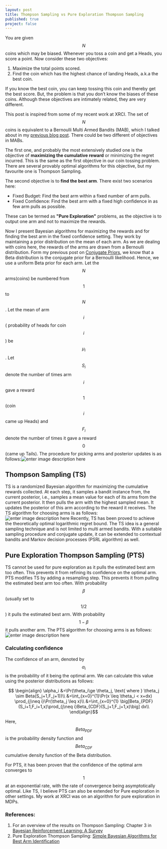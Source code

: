 ```yaml
---
layout: post
title: Thompson Sampling vs Pure Exploration Thompson Sampling
published: true
project: false
---
```



You are given $$N$$ coins which may be biased. Whenever you toss a coin and get a Heads, you score a point. Now consider these two objectives:

 1. Maximize the total points scored.
 2. Find the coin which has the highest chance of landing Heads, a.k.a the best coin.

If you know the best coin, you can keep tossing this coin and thereby get the best score. But, the problem is that you don’t know the biases of these coins. Although these objectives are intimately related, they are very different.

This post is inspired from some of my recent work at XRCI. The set of $$N$$ coins is equivalent to a Bernoulli Multi Armed Bandits (MAB), which I talked about in my [previous blog post](https://sudeepraja.github.io/Bandits/). There could be two different of objectives in MABs.

The first one, and probably the most extensively studied one is the objective of **maximizing the cumulative reward** or minimizing the regret incurred. This is the same as the first objective in our coin tossing problem. There are several provably optimal algorithms for this objective, but my favourite one is Thompson Sampling.

The second objective is to **find the best arm**. There exist two scenarios here:

 - Fixed Budget: Find the best arm within a fixed number of arm pulls. 
 - Fixed Confidence: Find the best arm with a fixed high confidence in as few arm pulls as possible.

These can be termed as **"Pure Exploration"** problems, as the objective is to output one arm and not to maximize the rewards.

Now I present Bayesian algorithms for maximizing the rewards and for finding the best arm in the fixed confidence setting.  They work by maintaining a prior distribution on the mean of each arm. As we are dealing with coins here, the rewards of the arms are drawn from a Bernoulli distribution. Form my previous post on [Conjugate Priors](https://sudeepraja.github.io/Bayes/), we know that a Beta distribution is the conjugate prior for a Bernoulli likelihood. Hence, we use a uniform Beta prior for each arm. Let the $$N$$ arms(coins) be numbered from $$1$$ to $$N$$. Let the mean of arm $$i$$( probability of heads for coin $$i$$ ) be $$\mu_i$$. Let $$S_i$$ denote the number of times arm $$i$$ gave a reward $$1$$ (coin $$i$$ came up Heads) and $$F_i$$ denote the number of times it gave a reward $$0$$ (came up Tails). The procedure for picking arms and posterior updates is as follows:![enter image description here](https://raw.githubusercontent.com/sudeepraja/sudeepraja.github.io/master/images/Bernoulli.PNG)

## Thompson Sampling (TS)
TS is a randomized Bayesian algorithm for maximizing the cumulative rewards collected. At each step, it samples a bandit instance from, the current posterior, i.e., samples a mean value for each of its arms from the current posterior. It then pulls the arm with the highest sampled mean. It updates the posterior of this arm according to the reward it receives. The TS algorithm for choosing arms is as follows:
![enter image description here](https://raw.githubusercontent.com/sudeepraja/sudeepraja.github.io/master/images/TS.PNG)
Recently, TS has been proved to achieve the theoretically optimal logarithmic regret bound. The TS idea is a general sampling technique and is not limited to multi armed bandits. With a suitable sampling procedure and conjugate update, it can be extended to contextual bandits and Markov decision processes (PSRL algorithm) as well.

## Pure Exploration Thompson Sampling (PTS)
TS cannot be used for pure exploration as it pulls the estimated best arm too often. This prevents it from refining its confidence on the optimal arm. PTS modifies TS by adding a resampling step. This prevents it from pulling the estimated best arm too often. With probability $$\beta$$ (usually set to $$1/2$$) it pulls the estimated best arm. With probability $$1-\beta$$ it pulls another arm. The PTS algorithm for choosing arms is as follows:
![enter image description here](https://raw.githubusercontent.com/sudeepraja/sudeepraja.github.io/master/images/PureExpTS.PNG)

### Calculating confidence
The confidence of an arm, denoted by $$\alpha_i$$ is the probability of it being the optimal arm. We can calculate this value using the posterior distributions as follows:

$$
\begin{align}
\alpha_i &=\Pr(\theta_i\ge \theta_j, \text{ where } \theta_j \sim Beta(S_j+1,F_j+1))\\
&=\int_{x=0}^{1}\Pr(x \leq \theta_i < x+dx) \prod_{j\neq i}\Pr(\theta_j \leq x)\\
&=\int_{x=0}^{1} \big[Beta_{PDF}(S_i+1,F_i+1,x)\prod_{j\neq i}Beta_{CDF}(S_j+1,F_j+1,x)\big] dx\\
\end{align}$$

Here, $$Beta_{PDF}$$  is the probability density function and $$Beta_{CDF}$$ cumulative density function of the Beta distribution. 

For PTS, it has been proven that the confidence of the optimal arm converges to $$1$$ at an exponential rate, with the rate of convergence being asymptotically optimal.  Like TS, I believe PTS can also be extended for Pure exploration in other settings. My work at XRCI was on an algorithm for pure exploration in MDPs.

### References:

 1. For an overview of the results on Thompson Sampling: Chapter 3 in [Bayesian Reinforcement Learning: A Survey](https://tx.technion.ac.il/~avivt/BRLS_journal.pdf)
 2. Pure Exploration Thompson Sampling: [Simple Bayesian Algorithms for Best Arm Identification](https://arxiv.org/abs/1602.08448)

